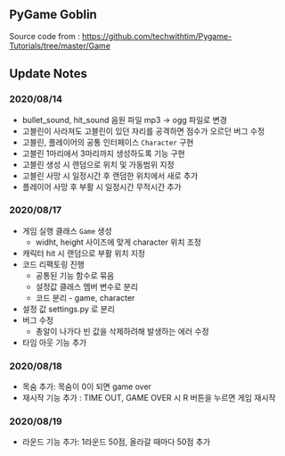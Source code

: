 ## PyGame Goblin

Source code from : https://github.com/techwithtim/Pygame-Tutorials/tree/master/Game

## Update Notes

### 2020/08/14
- bullet_sound, hit_sound 음원 파일 mp3 -> ogg 파일로 변경
- 고블린이 사라져도 고블린이 있던 자리를 공격하면 점수가 오르던 버그 수정
- 고블린, 플레이어의 공통 인터페이스 `Character` 구현
- 고블린 1마리에서 3마리까지 생성하도록 기능 구현
- 고블린 생성 시 랜덤으로 위치 및 가동범위 지정
- 고블린 사망 시 일정시간 후 랜덤한 위치에서 새로 추가
- 플레이어 사망 후 부활 시 일정시간 무적시간 추가

### 2020/08/17
- 게임 실행 클래스 `Game` 생성
  - widht, height 사이즈에 맞게 character 위치 조정
- 캐릭터 hit 시 랜덤으로 부활 위치 지정
- 코드 리팩토링 진행
  - 공통된 기능 함수로 묶음
  - 설정값 클래스 멤버 변수로 분리
  - 코드 분리 - game, character
- 설정 값 settings.py 로 분리
- 버그 수정
  - 총알이 나가다 빈 값을 삭제하려해 발생하는 에러 수정
- 타임 아웃 기능 추가


### 2020/08/18
- 목숨 추가: 목숨이 0이 되면 game over
- 재시작 기능 추가 : TIME OUT, GAME OVER 시 R 버튼을 누르면 게임 재시작


### 2020/08/19
- 라운드 기능 추가: 1라운드 50점, 올라갈 때마다 50점 추가